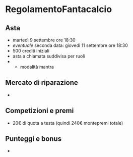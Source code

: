 # RegolamentoFantacalcio

## Asta
* martedì 9 settembre ore 18:30
* _eventuale_ seconda data: giovedì 11 settembre ore 18:30
* 500 crediti iniziali
* asta a chiamata suddivisa per ruoli
* * modalità mantra

## Mercato di riparazione
*

## Competizioni e premi
* 20€ di quota a testa (quindi 240€ montepremi totale)

## Punteggi e bonus
* 
